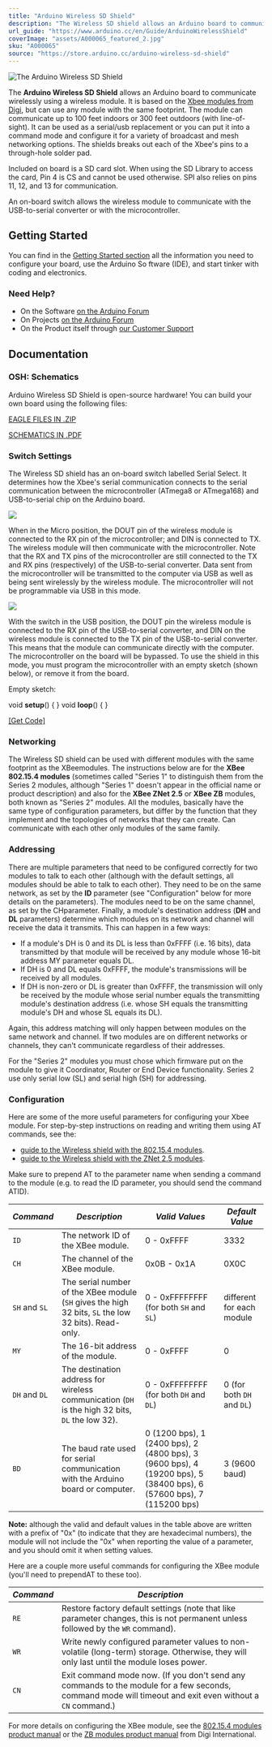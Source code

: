 ```yaml
---
title: "Arduino Wireless SD Shield"
description: "The Wireless SD shield allows an Arduino board to communicate wirelessly using a wireless Xbee module or similar plus a micro-SD card slot"
url_guide: "https://www.arduino.cc/en/Guide/ArduinoWirelessShield"
coverImage: "assets/A000065_featured_2.jpg"
sku: "A000065"
source: "https://store.arduino.cc/arduino-wireless-sd-shield"
---
```


![The Arduino Wireless SD Shield](./assets/A000065_featured_2.jpg)

The **Arduino Wireless SD Shield** allows an Arduino board to communicate wirelessly using a wireless module. It is based on the [Xbee modules from Digi](http://www.digi.com/products/wireless-wired-embedded-solutions/zigbee-rf-modules/zigbee-mesh-module/xbee-zb-module), but can use any module with the same footprint. The module can communicate up to 100 feet indoors or 300 feet outdoors (with line-of-sight). It can be used as a serial/usb replacement or you can put it into a command mode and configure it for a variety of broadcast and mesh networking options. The shields breaks out each of the Xbee's pins to a through-hole solder pad.

Included on board is a SD card slot. When using the SD Library to access the card, Pin 4 is CS and cannot be used otherwise. SPI also relies on pins 11, 12, and 13 for communication.

An on-board switch allows the wireless module to communicate with the USB-to-serial converter or with the microcontroller.

## Getting Started

You can find in the [Getting Started section](https://www.arduino.cc/en/Guide/ArduinoWirelessShield) all the information you need to configure your board, use the Arduino So ftware (IDE), and start tinker with coding and electronics.

### Need Help?

* On the Software [on the Arduino Forum](https://forum.arduino.cc/index.php?board=63.0)
* On Projects [on the Arduino Forum](https://forum.arduino.cc/index.php?board=3.0)
* On the Product itself through [our Customer Support](https://support.arduino.cc/hc)

## Documentation

### OSH: Schematics

Arduino Wireless SD Shield is open-source hardware! You can build your own board using the following files:

[EAGLE FILES IN .ZIP](https://www.arduino.cc/en/uploads/Main/arduino-wireless-SD-shield-reference-design.zip)

[SCHEMATICS IN .PDF](https://www.arduino.cc/en/uploads/Main/arduino-wireless-SD-shield-schematic.pdf)

### Switch Settings

The Wireless SD shield has an on-board switch labelled Serial Select. It determines how the Xbee's serial communication connects to the serial communication between the microcontroller (ATmega8 or ATmega168) and USB-to-serial chip on the Arduino board.

![](assets/WirelessShield_SD_switchUSB_detail.png)

When in the Micro position, the DOUT pin of the wireless module is connected to the RX pin of the microcontroller; and DIN is connected to TX. The wireless module will then communicate with the microcontroller. Note that the RX and TX pins of the microcontroller are still connected to the TX and RX pins (respectively) of the USB-to-serial converter. Data sent from the microcontroller will be transmitted to the computer via USB as well as being sent wirelessly by the wireless module. The microcontroller will not be programmable via USB in this mode.


![](assets/WirelessShield_SD_switchMicro_detail.png)

With the switch in the USB position, the DOUT pin the wireless module is connected to the RX pin of the USB-to-serial converter, and DIN on the wireless module is connected to the TX pin of the USB-to-serial converter. This means that the module can communicate directly with the computer. The microcontroller on the board will be bypassed. To use the shield in this mode, you must program the microcontroller with an empty sketch (shown below), or remove it from the board.


Empty sketch:

void **setup**() { }
void **loop**() { }

[\[Get Code\]](https://www.arduino.cc/en/Main/ArduinoWirelessShield?action=sourceblock&num=1)

### Networking

The Wireless SD shield can be used with different modules with the same footprint as the XBeemodules. The instructions below are for the **XBee 802.15.4 modules** (sometimes called "Series 1" to distinguish them from the Series 2 modules, although "Series 1" doesn't appear in the official name or product description) and also for the **XBee ZNet 2.5** or **XBee ZB** modules, both known as "Series 2" modules. All the modules, basically have the same type of configuration parameters, but differ by the function that they implement and the topologies of networks that they can create. Can communicate with each other only modules of the same family.

### Addressing

There are multiple parameters that need to be configured correctly for two modules to talk to each other (although with the default settings, all modules should be able to talk to each other). They need to be on the same network, as set by the **ID** parameter (see "Configuration" below for more details on the parameters). The modules need to be on the same channel, as set by the CHparameter. Finally, a module's destination address (**DH** and **DL** parameters) determine which modules on its network and channel will receive the data it transmits. This can happen in a few ways:

* If a module's DH is 0 and its DL is less than 0xFFFF (i.e. 16 bits), data transmitted by that module will be received by any module whose 16-bit address MY parameter equals DL.
* If DH is 0 and DL equals 0xFFFF, the module's transmissions will be received by all modules.
* If DH is non-zero or DL is greater than 0xFFFF, the transmission will only be received by the module whose serial number equals the transmitting module's destination address (i.e. whose SH equals the transmitting module's DH and whose SL equals its DL).

Again, this address matching will only happen between modules on the same network and channel. If two modules are on different networks or channels, they can't communicate regardless of their addresses.

For the "Series 2" modules you must chose which firmware put on the module to give it Coordinator, Router or End Device functionality. Series 2 use only serial low (SL) and serial high (SH) for addressing.

### Configuration

Here are some of the more useful parameters for configuring your Xbee module. For step-by-step instructions on reading and writing them using AT commands, see the:

* [guide to the Wireless shield with the 802.15.4 modules](https://www.arduino.cc/en/Guide/ArduinoWirelessShield).
* [guide to the Wireless shield with the ZNet 2.5 modules](https://www.arduino.cc/en/Guide/ArduinoWirelessShieldS2).

Make sure to prepend AT to the parameter name when sending a command to the module (e.g. to read the ID parameter, you should send the command ATID).

|*Command*|*Description*|*Valid Values*|*Default Value*|
|---------|-------------|--------------|---------------|
|`ID`     |The network ID of the XBee module.|0 - 0xFFFF|3332|
|`CH`     |The channel of the XBee module.|0x0B - 0x1A|0X0C|
|`SH` and `SL`|The serial number of the XBee module (`SH` gives the high 32 bits, `SL` the low 32 bits). Read-only.|0 - 0xFFFFFFFF  (for both `SH` and `SL`)|different for each module|
|`MY`     |The 16-bit address of the module.|0 - 0xFFFF|0|
|`DH` and `DL`|The destination address for wireless communication (`DH` is the high 32 bits, `DL` the low 32).|0 - 0xFFFFFFFF (for both `DH` and `DL`)|0  (for both `DH` and `DL`)|
|`BD`     |The baud rate used for serial communication with the Arduino board or computer.|0 (1200 bps), 1 (2400 bps), 2 (4800 bps),  3 (9600 bps),  4 (19200 bps),  5 (38400 bps), 6 (57600 bps), 7 (115200 bps)|3 (9600 baud)|

**Note:** although the valid and default values in the table above are written with a prefix of "0x" (to indicate that they are hexadecimal numbers), the module will not include the "0x" when reporting the value of a parameter, and you should omit it when setting values.

Here are a couple more useful commands for configuring the XBee module (you'll need to prependAT to these too).

|*Command*|*Description*|
|---------|-------------|
|`RE`     |Restore factory default settings (note that like parameter changes, this is not permanent unless followed by the `WR` command).|
|`WR`     |Write newly configured parameter values to non-volatile (long-term) storage. Otherwise, they will only last until the module loses power.|
|`CN`     |Exit command mode now. (If you don't send any commands to the module for a few seconds, command mode will timeout and exit even without a `CN` command.)|

For more details on configuring the XBee module, see the [802.15.4 modules product manual](http://www.digi.com/products/wireless-wired-embedded-solutions/zigbee-rf-modules/zigbee-mesh-module/xbee-zb-module#docs) or the [ZB modules product manual](http://www.digi.com/products/wireless-wired-embedded-solutions/zigbee-rf-modules/zigbee-mesh-module/xbee-zb-module#docs) from Digi International.